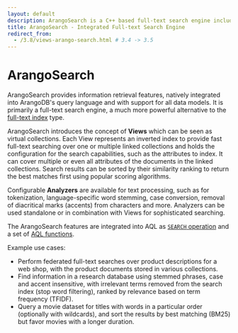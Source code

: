 ```yaml
---
layout: default
description: ArangoSearch is a C++ based full-text search engine including similarity ranking capabilities natively integrated into ArangoDB.
title: ArangoSearch - Integrated Full-text Search Engine
redirect_from:
  - /3.8/views-arango-search.html # 3.4 -> 3.5
---
```

# ArangoSearch

ArangoSearch provides information retrieval features, natively integrated
into ArangoDB's query language and with support for all data models. It is
primarily a full-text search engine, a much more powerful alternative to the
[full-text index](indexing-fulltext.html) type.

ArangoSearch introduces the concept of **Views** which can be seen as
virtual collections. Each View represents an inverted index to provide fast
full-text searching over one or multiple linked collections and holds the
configuration for the search capabilities, such as the attributes to index.
It can cover multiple or even all attributes of the documents in the linked
collections. Search results can be sorted by their similarity ranking to
return the best matches first using popular scoring algorithms.

Configurable **Analyzers** are available for text processing, such as for
tokenization, language-specific word stemming, case conversion, removal of
diacritical marks (accents) from characters and more. Analyzers can be used
standalone or in combination with Views for sophisticated searching.

The ArangoSearch features are integrated into AQL as
[`SEARCH` operation](aql/operations-search.html) and a set of
[AQL functions](aql/functions-arangosearch.html).

Example use cases:
- Perform federated full-text searches over product descriptions for a
  web shop, with the product documents stored in various collections.
- Find information in a research database using stemmed phrases, case and
  accent insensitive, with irrelevant terms removed from the search index
  (stop word filtering), ranked by relevance based on term frequency (TFIDF).
- Query a movie dataset for titles with words in a particular order
  (optionally with wildcards), and sort the results by best matching (BM25)
  but favor movies with a longer duration.

